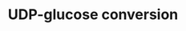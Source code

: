 ---
annotations:
- id: PW:0001328
  parent: classic metabolic pathway
  type: Pathway Ontology
  value: uridine diphosphate glucose metabolic pathway
authors:
- M.Braymer
- MaintBot
- MartijnVanIersel
- Ddigles
- Egonw
- DeSl
- Eweitz
description: ''
last-edited: 2021-05-20
organisms:
- Saccharomyces cerevisiae
redirect_from:
- /index.php/Pathway:WP109
- /instance/WP109
- /instance/WP109_r117358
revision: r117358
schema-jsonld:
- '@context': https://schema.org/
  '@id': https://wikipathways.github.io/pathways/WP109.html
  '@type': Dataset
  creator:
    '@type': Organization
    name: WikiPathways
  description: ''
  keywords:
  - 2 phosphate
  - GAL10
  - H2O
  - IPP1
  - PPA2
  - UDP-D-glucose
  - UDP-galactose
  - UGP1
  - UTP
  - YHL012W
  - glucose-1-phosphate
  - pyrophosphate
  license: CC0
  name: UDP-glucose conversion
seo: CreativeWork
title: UDP-glucose conversion
wpid: WP109
---